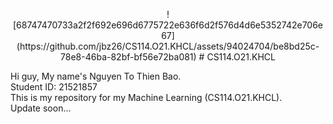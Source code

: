 <p align="center">
![68747470733a2f2f692e696d6775722e636f6d2f576d4d6e5352742e706e67](https://github.com/jbz26/CS114.O21.KHCL/assets/94024704/be8bd25c-78e8-46ba-82bf-bf56e72ba081)
# CS114.O21.KHCL
</p>
Hi guy, My name's Nguyen To Thien Bao. <br/>
Student ID: 21521857 <br/>
This is my repository for my Machine Learning (CS114.O21.KHCL). <br/>
Update soon...
